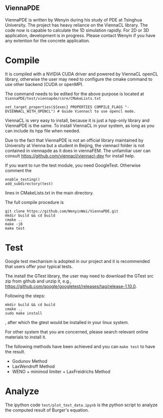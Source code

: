 ## ViennaPDE
ViennaPDE is written by Wenyin during his study of PDE at Tsinghua University. The project has heavy reliance on the ViennaCL library. The code now is capable to calculate the 1D simulation rapidly. For 2D or 3D application, development is in progress. Please contact Wenyin if you have any extention for the concrete application.  


# Compile
It is compiled with a NVIDIA CUDA driver and powered by ViennaCL openCL library, otherwise the user may need to configure the cmake command to use other backend (CUDA or openMP).

The command needs to be edited for the above purpose is located at `ViennaPDE/test/viennapde/core/CMakeLists.txt `
```
set_target_properties(${exec} PROPERTIES COMPILE_FLAGS "-DVIENNACL_WITH_OPENCL") # Guide Viennacl to use opencl mode.
```

ViennaCL is very easy to install, because it is just a hpp-only library and ViennaPDE is the same. To install ViennaCL in your system, as long as you can include its hpp file when needed.

Due to the fact that ViennaPDE is not an official library maintained by University at Vienna but a student in Beijing, the viennacl folder is not contained in viennapde as it does in viennaFEM. The unfamiliar user can consult https://github.com/viennacl/viennacl-dev for install help.

If you want to run the test module, you need GoogleTest. Otherwise comment the 
```
enable_testing()
add_subdirectory(test)
```
lines in CMakeLists.txt in the main directory.

The full compile procedure is 
```
git clone https://github.com/WenyinWei/ViennaPDE.git
mkdir build && cd build
cmake ..
make -j8
make test 
```

# Test
Google test mechanism is adopted in our project and it is recommended that users offer your typical tests.

The install the GTest library, the user may need to download the GTest src zip from github and unzip it, e.g., https://github.com/google/googletest/releases/tag/release-1.10.0.

Following the steps: 

```
mkdir build && cd build
cmake .. 
sudo make install
```  

, after which the gtest would be installed in your linux system.

For other system that you are concerned, please search relevant online materials to install it. 

The following methods have been achieved and you can `make test` to have the result.
- Godunov Method
- LaxWendroff Method 
- WENO + minimod limiter + LaxFreidrichs Method

# Analyze
The ipython code `test/plot_test_data.ipynb` is the python script to analyze the computed result of Burger's equation.
